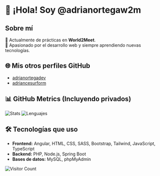 # 👋 ¡Hola! Soy @adrianortegaw2m

## Sobre mí  
💼 Actualmente de prácticas en **World2Meet**.  
🚀 Apasionado por el desarrollo web y siempre aprendiendo nuevas tecnologías.  

## 🌐 Mis otros perfiles GitHub
- [adrianortegadev](https://github.com/adrianortegadev)
- [adriancesurform](https://github.com/adriancesurform)

## 📊 GitHub Metrics (Incluyendo privados)
![Stats](https://github-readme-stats.vercel.app/api?username=adrianortegaw2m&count_private=true&include_all_commits=true)
![Lenguajes](https://github-readme-stats.vercel.app/api/top-langs/?username=adrianortegaw2m&layout=compact&count_private=true)
## 🛠️ Tecnologías que uso  
- **Frontend:** Angular, HTML, CSS, SASS, Bootstrap, Tailwind, JavaScript, TypeScript  
- **Backend:** PHP, Node.js, Spring Boot  
- **Bases de datos:** MySQL, phpMyAdmin  

![Visitor Count](https://profile-counter.glitch.me/adrianortegaw2m/count.svg)  
